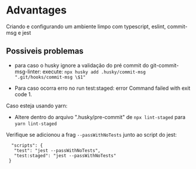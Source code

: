 # Advantages
Criando e configurando um ambiente limpo com typescript, eslint, commit-msg e jest



## Possiveis problemas

- para caso o husky ignore a validação do pré commit do git-commit-msg-linter: 
execute: `npx husky add .husky/commit-msg ".git/hooks/commit-msg \$1"`

- Para caso ocorra erro no  run test:staged: error Command failed with exit code 1.

Caso esteja usando yarn: 
 - Altere dentro do arquivo ".husky/pre-commit" de `npx lint-staged` para `yarn lint-staged`


Verifique se adicionou a frag `--passWithNoTests` junto ao script do jest: 

 ```
   "scripts": {
    "test": "jest --passWithNoTests",
    "test:staged": "jest --passWithNoTests"
  }
 ```

